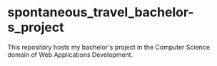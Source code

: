 # spontaneous_travel_bachelor-s_project
This repository hosts my bachelor's project in the Computer Science domain of Web Applications Development. 

